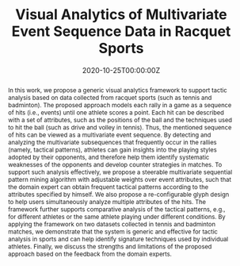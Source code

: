 ---
title: "Visual Analytics of Multivariate Event Sequence Data in Racquet Sports"
authors:
- Jiang Wu
- admin
- Zuobin Wang
- Qingyang Xu
- Yingcai Wu
date: "2020-10-25T00:00:00Z"
doi: 10.1109/VAST50239.2020.00009

# Schedule page publish date (NOT publication's date).
publishDate: "2021-12-15T00:00:00Z"

# Publication type.
# Legend: 0 = Uncategorized; 1 = Conference paper; 2 = Journal article;
# 3 = Preprint / Working Paper; 4 = Report; 5 = Book; 6 = Book section;
# 7 = Thesis; 8 = Patent
publication_types: ["1"]

# Publication name and optional abbreviated publication name.
publication: In *2020 IEEE Conference on Visual Analytics Science and Technology (VAST)*
publication_short: "In *IEEE VAST*"

abstract: In this work, we propose a generic visual analytics framework to support tactic analysis based on data collected from racquet sports (such as tennis and badminton). The proposed approach models each rally in a game as a sequence of hits (i.e., events) until one athlete scores a point. Each hit can be described with a set of attributes, such as the positions of the ball and the techniques used to hit the ball (such as drive and volley in tennis). Thus, the mentioned sequence of hits can be viewed as a multivariate event sequence. By detecting and analyzing the multivariate subsequences that frequently occur in the rallies (namely, tactical patterns), athletes can gain insights into the playing styles adopted by their opponents, and therefore help them identify systematic weaknesses of the opponents and develop counter strategies in matches. To support such analysis effectively, we propose a steerable multivariate sequential pattern mining algorithm with adjustable weights over event attributes, such that the domain expert can obtain frequent tactical patterns according to the attributes specified by himself. We also propose a re-configurable glyph design to help users simultaneously analyze multiple attributes of the hits. The framework further supports comparative analysis of the tactical patterns, e.g., for different athletes or the same athlete playing under different conditions. By applying the framework on two datasets collected in tennis and badminton matches, we demonstrate that the system is generic and effective for tactic analysis in sports and can help identify signature techniques used by individual athletes. Finally, we discuss the strengths and limitations of the proposed approach based on the feedback from the domain experts.

# Summary. An optional shortened abstract.
summary: "By detecting and analyzing the multivariate subsequences that frequently occur in the rallies (namely, tactical patterns), athletes can gain insights into the playing styles adopted by their opponents, and therefore help them identify systematic weaknesses of the opponents and develop counter strategies in matches. We propose visual analytics system based on a steerable multivariate sequential pattern mining algorithm and a re-configurable glyph design to meet the different needs of domain experts and address the complexity of visualizing multivariate data."

tags:
- IEEE VIS
featured: true

# links:
# - name: ""
#   url: ""
url_pdf: https://zjuidg.org/source/projects/esrac/esrac.pdf


# Featured image
# To use, add an image named `featured.jpg/png` to your page's folder. 
image:
  caption: ''
  focal_point: ""
  preview_only: false

# Associated Projects (optional).
#   Associate this publication with one or more of your projects.
#   Simply enter your project's folder or file name without extension.
#   E.g. `internal-project` references `content/project/internal-project/index.md`.
#   Otherwise, set `projects: []`.
# projects: []

# Slides (optional).
#   Associate this publication with Markdown slides.
#   Simply enter your slide deck's filename without extension.
#   E.g. `slides: "example"` references `content/slides/example/index.md`.
#   Otherwise, set `slides: ""`.
# slides: example
---